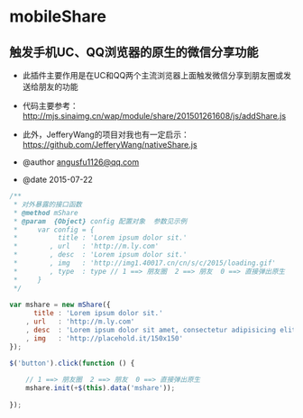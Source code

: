 # mobileShare #
## 触发手机UC、QQ浏览器的原生的微信分享功能 ##

* 此插件主要作用是在UC和QQ两个主流浏览器上面触发微信分享到朋友圈或发送给朋友的功能
* 代码主要参考：http://mjs.sinaimg.cn/wap/module/share/201501261608/js/addShare.js
* 此外，JefferyWang的项目对我也有一定启示：https://github.com/JefferyWang/nativeShare.js

* @author  angusfu1126@qq.com
* @date     2015-07-22

```javascript
/**
 * 对外暴露的接口函数
 * @method mShare
 * @param  {Object} config 配置对象  参数见示例
 *     var config = {
 *          title : 'Lorem ipsum dolor sit.'
 *        , url   : 'http://m.ly.com'
 *        , desc  : 'Lorem ipsum dolor sit.'
 *        , img   : 'http://img1.40017.cn/cn/s/c/2015/loading.gif'
 *        , type  : type // 1 ==> 朋友圈  2 ==> 朋友  0 ==> 直接弹出原生
 *     }
 */
 
var mshare = new mShare({
      title : 'Lorem ipsum dolor sit.'
    , url   : 'http://m.ly.com'
    , desc  : 'Lorem ipsum dolor sit amet, consectetur adipisicing elit. Quaerat inventore minima voluptates.'
    , img   : 'http://placehold.it/150x150'
});

$('button').click(function () {
    
    // 1 ==> 朋友圈  2 ==> 朋友  0 ==> 直接弹出原生
    mshare.init(+$(this).data('mshare'));
    
});

```